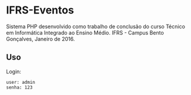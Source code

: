 # IFRS-Eventos

Sistema PHP desenvolvido como trabalho de conclusão do curso Técnico em Informática Integrado ao Ensino Médio.
IFRS - Campus Bento Gonçalves, Janeiro de 2016.


## Uso

Login:

	user: admin
	senha: 123